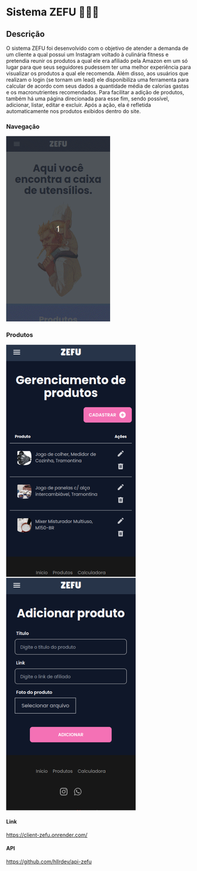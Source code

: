 # Sistema ZEFU 👨🏼‍🍳

## Descrição
O sistema ZEFU foi desenvolvido com o objetivo de atender a demanda de um cliente a qual possui um Instagram voltado à culinária fitness e pretendia reunir os produtos a qual ele era afiliado pela Amazon em um só lugar para que seus seguidores pudessem ter uma melhor experiência para visualizar os produtos a qual ele recomenda. Além disso, aos usuários que realizam o login (se tornam um lead) ele disponibiliza uma ferramenta para calcular de acordo com seus dados a quantidade média de calorias gastas e os macronutrientes recomendados. 
Para facilitar a adição de produtos, também há uma página direcionada para esse fim, sendo possível, adicionar, listar, editar e excluir. Após a ação, ela é refletida automaticamente nos produtos exibidos dentro do site.

### Navegação
<img src="./plataforma-zefu.gif" height="500rem" />

### Produtos
<div style="display:inline-block">
  <img width="350em" alt="Heuller-Zefu-Produtos" src="./readme/6.png"  />
  <img width="350em" alt="Heuller-Zefu-Adicionar" src="./readme/7.png" />
</div>

#### Link
https://client-zefu.onrender.com/

#### API
https://github.com/hllrdev/api-zefu






